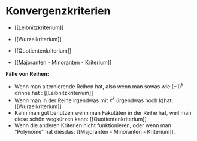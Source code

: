 # Konvergenzkriterien

- [[Leibnitzkriterium]]

- [[Wurzelkriterium]]

- [[Quotientenkriterium]]

- [[Majoranten - Minoranten - Kriterium]]

**Fälle von Reihen:**
- Wenn man alternierende Reihen hat, also wenn man sowas wie $(-1)^k$ drinne hat : [[Leibnitzkriterium]]	
- Wenn man in der Reihe irgendwas mit $x^k$ (irgendwas hoch k)hat: [[Wurzelkriterium]]
- Kann man gut benutzen wenn man Fakutäten in der Reihe hat, weil man diese schön wegkürzen kann: [[Quotientenkriterium]]
- Wenn die anderen Kriterien nicht funktionieren, oder wenn man “Polynome” hat diesdas: [[Majoranten - Minoranten - Kriterium]].




	